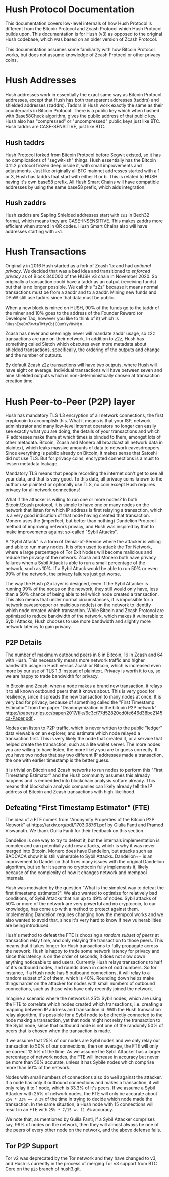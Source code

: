 # Hush Protocol Documentation

This documentation covers low-level internals of how Hush Protocol is different
from the Bitcoin Protocol and Zcash Protocol which Hush Protocol builds upon.
This documentation is for Hush (v3) as opposed to the original Hush codebase, which
was based on an older version of Zcash Protocol.

This documentation assumes some familiarity with how Bitcoin Protocol works, but
does not assume knowledge of Zcash Protocol or other privacy coins.

# Hush Addresses

Hush addresses work in essentially the exact same way as Bitcoin Protocol addresses,
except that Hush has both transparent addresses (taddrs) and shielded addresses (zaddrs).
Taddrs in Hush work exactly the same as their counterparts in Bitcoin Protocol. There is
a public key which when hashed with Base58Check algorithm, gives the public address of
that public key. Hush also has "compressed" or "uncompressed" public keys just like BTC.
Hush taddrs are CASE-SENSITIVE, just like BTC.

## Hush taddrs

Hush Protocol forked from Bitcoin Protocol before Segwit existed, so it has no complications
of "segwit-ish" things. Hush essentially has the Bitcoin 0.11.2 protocol frozen deep inside it,
with small improvements and adjustments. Just like originally all BTC mainnet addresses started with a 1 or 3,
Hush has taddrs that start with either R or b. This is related to HUSH having it's own base58 prefix.
All Hush Smart Chains will have compatible addresses by using the same base58 prefix, which aids
integration.

## Hush zaddrs

Hush zaddrs are Sapling Shielded addresses start with `zs1` in Bech32 format, which means they
are CASE-INSENSITIVE. This makes zaddrs more efficient when stored in QR codes. Hush Smart Chains
also will have addresses starting with `zs1`.

# Hush Transactions

Originally in 2016 Hush started as a fork of Zcash 1.x and had *optional privacy*. We decided that was a bad
idea and transitioned to *enforced privacy* as of Block 340000 of the HUSH v3 chain in November 2020. So originally
a transaction could have a taddr as an output (receiving funds) but that is no longer possible. We call this "z2z"
because it means normal transactions must be from a zaddr and to a zaddr. Mining new funds and DPoW still use taddrs
since that data must be public.

When a new block is mined on HUSH, 90% of the funds go to the taddr of the miner and 10% goes to the address of
the Founder Reward (or Developer Tax, however you like to think of it) which is `RHushEyeDm7XwtaTWtyCbjGQumYyV8vMjn` .

Zcash has never and seemingly never will mandate zaddr usage, so z2z transactions are rare on their network. In addition
to z2z, Hush has something called Sietch which obscures even more metadata about shielded transactions, specifically,
the ordering of the outputs and change and the number of outputs.

By default Zcash z2z transactions will have two outputs, where Hush will have eight on average. Individual transactions
will have between seven and nine shielded outputs which is non-deterministically chosen at transaction creation time.

# Hush Peer-to-Peer (P2P) layer

Hush has mandatory TLS 1.3 encryption of all network connections, the first cryptocoin to accomplish this. What it means
is that your ISP, network administrator and many low-level internet operators no longer can easily see exactly what you
are doing, the details of your transactions and which IP addresses make them at which times is blinded to them, amongst
lots of other metadata. Bitcoin, Zcash and Monero all broadcast all network data in plaintext, which leaks massive amounts
of data to network eavesdroppers. Since everything is public already on Bitcoin, it makes sense that Satoshi did not use
TLS. But for privacy coins, encrypted connections is a must to lessen metadata leakage.

Mandatory TLS means that people recording the internet don't get to see all your data,
and that is very good. To this date, all privacy coins known to the author use plaintext or optionally use TLS, no coin
except Hush requires privacy for all network connections!

What if the attacker is willing to run one or more nodes?  In both Bitcoin/Zcash protocol, it is simple to have one or many nodes on the network
that listen for which IP address is first relaying a transaction, which is a very good indication of that node having created that transaction.
Monero uses the (imperfect, but better than nothing) Dandelion Protocol method of improving network privacy, and Hush was inspired by that to
make improvements against so-called "Sybil Attacks". 

A "Sybil Attack" is a form of Denial-of-Service where the attacker is willing and able to run many nodes. It is often used to attack the Tor Network,
where a large percentage of Tor Exit Nodes will become malicious and reduce the privacy of the network. Zcash and Monero both have privacy failures
when a Sybil Attack is able to run a small percentage of the network, such as 10%. If a Sybil Attack would be able to run 50% or even 99% of the network,
the privacy failures just get worse.

The way the Hush p2p layer is designed, even if the Sybil Attacker is running 99% of the nodes on the network, they still would only have, less than a 50% chance of being able to tell which node created a transaction. This also means that under normal circumstances, it is impossible for a network eavesdropper or malicious node(s) on the network to identify which node created which transaction. While Bitcoin and Zcash Protocol are optimized to reduce bandwidth of the network, which makes it vulnerable to Sybil Attacks, Hush chooses to use more bandwidth and slightly more network latency to gain privacy.

## P2P Details

The number of maximum outbound peers in 8 in Bitcoin, 16 in Zcash and 64 with Hush. This necessarily means more network traffic and higher bandwidth usage
in Hush versus Zcash or Bitcoin, which is increased even more by our use of TLS 1.3 instead of plaintext. Privacy is worth it to us, so we are happy to trade bandwidth
for privacy.

In Bitcoin and Zcash, when a node makes a brand new transaction, it relays it to all known outbound peers that it knows about. This is very good for resiliency,
since it spreads the new transaction to many nodes at once. It is very bad for privacy, because of something called the "First Timestamp Estimator" from the paper
"Deanonymization in the bitcoin P2P network" https://papers.nips.cc/paper/2017/file/6c3cf77d52820cd0fe646d38bc2145ca-Paper.pdf .


Nodes can listen
to P2P traffic, which is never written to the public "ledger" data viewable on an explorer, and estimate which node relayed a transaction first. This is very
likely the node that created it, or a service that helped create the transaction, such as a lite wallet server. The more nodes you are willing to have listen,
the more likely you are to guess correctly. If you have two nodes that say two different IP addresses made a transaction, the one with earlier timestamp is the
better guess.

It is trivial on Bitcoin and Zcash networks to run nodes to perform this "First Timestamp Estimator" and the Hush community assumes this already happens and is
embedded into blockchain analysis softare already. This means that blockchain analysis companies can likely already tell the IP address of Bitcoin and Zcash
transactions with high likelihood.

## Defeating "First Timestamp Estimator" (FTE)

The idea of a FTE comes from "Anonymity Properties of the Bitcoin P2P Network" at https://arxiv.org/pdf/1703.08761.pdf by Giulia Fanti and Pramod Viswanath.
We thank Guilia Fanti for their feedback on this section.

Dandelion is one way to try to defeat it, but the internals implementation is complex and can potentially add new attacks, which is why it was never merged
into Bitcoin. Monero does have Dandelion, but attacks such as BADCACA show it is still vulnerable to Sybil Attacks. Dandelion++ is an improvement to Dandelion
that fixes many issues with the original Dandelion algorithm, but so far it seems no cryptocoin fully implements it, likely because of the complexity of how
it changes network and mempool internals.

Hush was motivated by the question "What is the simplest way to defeat the first timestamp estimator?". We also wanted to optimize for relatively bad conditions,
of Sybil Attacks that run up to 49% of nodes. Sybil attacks of 50% or more of the network are very powerful and no cryptocoin, to our knowledge, has come up with
a method to protect against them. Implementing Dandelion
requires changing how the mempool works and we also wanted to avoid that, since it's very hard to know if new vulnerabilities are being introduced.

Hush's method to defeat the FTE is choosing a *random subset of peers* at transaction relay time, and only relaying the transaction to those peers.
This means that it takes longer for Hush transactions to fully propagate across the network. Hush is happy to trade some network latency for privacy and since this
latency is on the order of seconds, it does not slow down anything noticeable to end users. Currently Hush relays transactions to half of it's outbound nodes, and rounds
down in case of odd numbers. So for instance, if a Hush node has 5 outbound connections, it will relay to a random subset of 2 of them, which is 40%. Rounding down
helps make things harder on the attacker for nodes with small numbers of outbound connections, such as those who have only recently joined the network.

Imagine a scenario where the network is 25% Sybil nodes, which are using the FTE to correlate which nodes created which transactions, i.e. creating 
a mapping between IP address and transaction id. With the Hush transaction relay algorithm, it's possible for a Sybil node to be directly connected to the node
making a transaction, yet that node might not relay the transaction to the Sybil node, since that outbound node is not one of the randomly 50% of peers that is chosen
when the transaction is made.

If we assume that 25% of our nodes are Sybil nodes and we only relay our transaction to 50% of our connections, then on average, the FTE will only be correct
12.5% of the time. As we assume the Sybil Attacker has a larger percentage of network nodes, the FTE will increase in accuracy but never be more than 50% accurate, unless
it has Sybile nodes which comprise more than 50% of the network.

Nodes with small numbers of connections also do well against the attacker. If a node has only 3 outbound connections and makes a transaction, it will only relay it to 1
node, which is 33.3% of it's peers. If we assume a Sybil Attacker with 25% of network nodes, the FTE will only be accurate about `25% * 33% =~ 8.3%` of the time in trying to decide which node made the
transaction. In the same situation, a Hush node with 15 connections will result in an FTE with `25% * 7/15 =~ 11.6%` accuracy.

We note that, as mentioned by Guilia Fanti, if a Sybil Attacker comprises say, 99% of nodes on the network, then they will almost always be one of the peers of every
other node on the network, and the above defense fails.

## Tor P2P Support

Tor v2 was deprecated by the Tor network and they have changed to v3, and Hush is currently in the process of merging Tor v3 support from BTC Core on the `p2p` branch of hush3.git.

